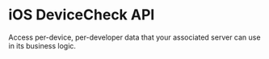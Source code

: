 # iOS DeviceCheck API
Access per-device, per-developer data that your associated server can use in its business logic.
